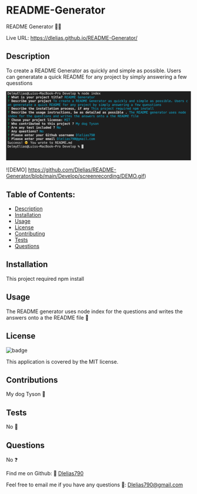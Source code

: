 # README-Generator
  README Generator 👨‍💻
  
  Live URL: https://dlelias.github.io/README-Generator/

  ## Description 
  To create a README Generator as quickly and simple as possible. Users can generatate a quick README for any project by simply answering a few quesstions
  
  ![alt-text](./images/terminal.png "Terminal snapshot")
  
 ![DEMO] https://github.com/Dlelias/README-Generator/blob/main/Develop/screenrecording/DEMO.gif)

  

  ## Table of Contents:
- [Description](#description)
- [Installation](#installation)
- [Usage](#usage)
- [License](#license)
- [Contributing](#contributing)
- [Tests](#tests)
- [Questions](#questions)

## Installation
This project required npm install 

## Usage
The README generator uses node index for the questions and writes the answers onto a the README file  💾


## License 
![badge](https://img.shields.io/badge/license-MIT-brightgreen)


This application is covered by the MIT license. 

## Contributions
My dog Tyson  👥

## Tests
No 📝

## Questions
No ❓ 



Find me on Github: 🤙 [Dlelias790](https://github.com/Dlelias790)


Feel free to email me if you have any questions 🌈: Dlelias790@gmail.com
